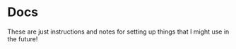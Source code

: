 # Docs

These are just instructions and notes for setting up things that I might use in the future!
